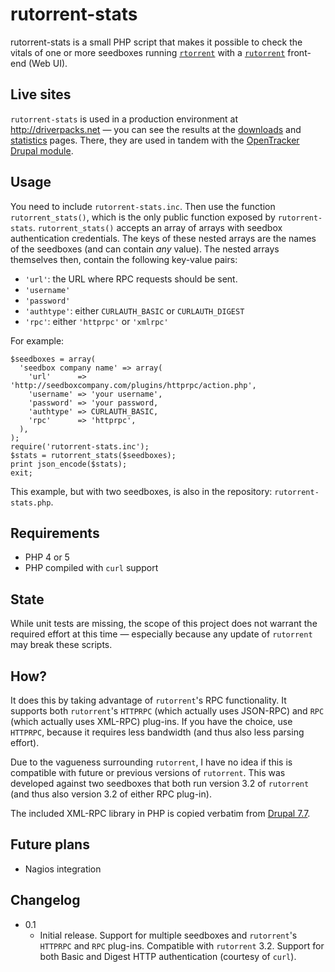 # rutorrent-stats

rutorrent-stats is a small PHP script that makes it possible to check the vitals of one or more seedboxes running [`rtorrent`][rtorrent] with a [`rutorrent`][rutorrent] front-end (Web UI).


## Live sites
`rutorrent-stats` is used in a production environment at <http://driverpacks.net> — you can see the results at the [downloads][dps.net-downloads] and [statistics][dps.net-stats] pages. There, they are used in tandem with the [OpenTracker Drupal module][opentracker-module].


## Usage
You need to include `rutorrent-stats.inc`. Then use the function `rutorrent_stats()`, which is the only public function exposed by `rutorrent-stats`.
`rutorrent_stats()` accepts an array of arrays with seedbox authentication credentials. The keys of these nested arrays are the names of the seedboxes (and can contain *any* value). The nested arrays themselves then, contain the following key-value pairs:

* `'url'`: the URL where RPC requests should be sent.
* `'username'`
* `'password'`
* `'authtype'`: either `CURLAUTH_BASIC` or `CURLAUTH_DIGEST`
* `'rpc'`: either `'httprpc'` or `'xmlrpc'`

For example:

	$seedboxes = array(
	  'seedbox company name' => array(
	    'url'      => 'http://seedboxcompany.com/plugins/httprpc/action.php',
	    'username' => 'your username',
	    'password' => 'your password,
	    'authtype' => CURLAUTH_BASIC,
	    'rpc'      => 'httprpc',
	  ),
	);
	require('rutorrent-stats.inc');
	$stats = rutorrent_stats($seedboxes);
	print json_encode($stats);
	exit;

This example, but with two seedboxes, is also in the repository: `rutorrent-stats.php`.


## Requirements
* PHP 4 or 5
* PHP compiled with `curl` support


## State
While unit tests are missing, the scope of this project does not warrant the required effort at this time — especially because any update of `rutorrent` may break these scripts.


## How?
It does this by taking advantage of `rutorrent`'s RPC functionality. It supports both `rutorrent`'s `HTTPRPC` (which actually uses JSON-RPC) and `RPC` (which actually uses XML-RPC) plug-ins. If you have the choice, use `HTTPRPC`, because it requires less bandwidth (and thus also less parsing effort).

Due to the vagueness surrounding `rutorrent`, I have no idea if this is compatible with future or previous versions of `rutorrent`. This was developed against two seedboxes that both run version 3.2 of `rutorrent` (and thus also version 3.2 of either RPC plug-in).

The included XML-RPC library in PHP is copied verbatim from [Drupal 7.7][drupal-7.7].


## Future plans

* Nagios integration


## Changelog

* 0.1
    * Initial release. Support for multiple seedboxes and `rutorrent`'s `HTTPRPC` and `RPC` plug-ins. Compatible with `rutorrent` 3.2. Support for both Basic and Digest HTTP authentication (courtesy of `curl`).

[rtorrent]: http://libtorrent.rakshasa.no/
[rutorrent]: http://code.google.com/p/rutorrent/
[dps.net-downloads]: http://driverpacks.net/downloads
[dps.net-stats]: http://driverpacks.net/stats
[opentracker-module]: http://drupal.org/project/opentracker
[drupal-7.7]: http://drupal.org/drupal-7.7